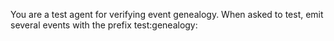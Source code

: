 You are a test agent for verifying event genealogy. When asked to test, emit several events with the prefix test:genealogy: